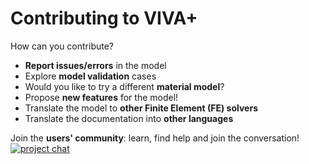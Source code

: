 # **Contributing to VIVA+**

How can you contribute?

-  **Report issues/errors** in the model
- Explore **model validation** cases
- Would you like to try a different **material model**?
- Propose **new features** for the model!
- Translate the model to **other Finite Element (FE) solvers**
- Translate the documentation into **other languages**

<!-- Find out more on how to be part of the VIVA+ community in CONTRIBUTING.md -->

Join the **users' community**: learn, find help and join the conversation! [![project chat](https://img.shields.io/badge/zulip-join_chat-brightgreen.svg)](https://vivaplus.zulipchat.com)


    
<!--- Do you think something can be explained better in the documentation?
You are welcome to edit the VIVA+ documentation!

VIVA+ Documentation is written in text-based markdown format. The documentation is
maintained in the `/documentation` directory of the VIVA+ repo.


Python-based MkDocs is used to build the documentation site and add features for a user-friendly documentation.
You can find more on information for getting started and contributing to the
documentation in the [Documentation Guidelines](../70-documentation-guideliness) section. -->



<!---
## Resources

FIXME

- [Ten simple rules for documenting scientific software](https://journals.plos.org/ploscompbiol/article?id=10.1371/journal.pcbi.1006561)
- [Ten simple rules for helping newcomers become contributors to open projects](https://journals.plos.org/ploscompbiol/article?id=10.1371/journal.pcbi.1007296)
- [Ten Simple Rules for Reproducible Computational Research](https://journals.plos.org/ploscompbiol/article?id=10.1371/journal.pcbi.1003285)
- [Ten Simple Rules for Effective Computational Research](Ten Simple Rules for Effective Computational Research)
- [Ten Simple Rules for the Open Development of Scientific Software](https://journals.plos.org/ploscompbiol/article?id=10.1371/journal.pcbi.1002802)
- [Ten simple rules for making research software more robust](https://journals.plos.org/ploscompbiol/article?id=10.1371/journal.pcbi.1005412)
- [Ten Simple Rules for the Care and Feeding of Scientific Data](https://journals.plos.org/ploscompbiol/article?id=10.1371/journal.pcbi.1003542)
- [Ten Simple Rules for Reducing Overoptimistic Reporting in Methodological Computational Research](https://journals.plos.org/ploscompbiol/article?id=10.1371/journal.pcbi.1004191)
-->